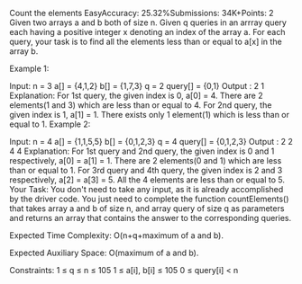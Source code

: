 Count the elements
EasyAccuracy: 25.32%Submissions: 34K+Points: 2
Given two arrays a and b both of size n. Given q queries in an arrray query each having a positive integer x denoting an index of the array a. For each query, your task is to find all the elements less than or equal to a[x] in the array b.

Example 1:

Input:
n = 3
a[] = {4,1,2}
b[] = {1,7,3}
q = 2
query[] = {0,1}
Output : 
2
1
Explanation: 
For 1st query, the given index is 0, a[0] = 4. There are 2 elements(1 and 3) which are less than or equal to 4.
For 2nd query, the given index is 1, a[1] = 1. There exists only 1 element(1) which is less than or equal to 1.
Example 2:

Input:
n = 4
a[] = {1,1,5,5}
b[] = {0,1,2,3}
q = 4
query[] = {0,1,2,3}
Output : 
2
2
4
4
Explanation: 
For 1st query and 2nd query, the given index is 0 and 1 respectively, a[0] = a[1] = 1. There are 2 elements(0 and 1) which are less than or equal to 1. 
For 3rd query and 4th query, the given index is 2 and 3 respectively, a[2] = a[3] = 5. All the 4 elements are less than or equal to 5.   
Your Task:
You don't need to take any input, as it is already accomplished by the driver code. You just need to complete the function countElements() that takes array a and b of size n, and array query of size q as parameters and returns an array that contains the answer to the corresponding queries. 

Expected Time Complexity: O(n+q+maximum of a and b).

Expected Auxiliary Space: O(maximum of a and b).

Constraints:
1 ≤ q ≤ n ≤ 105
1 ≤ a[i], b[i] ≤ 105
0 ≤ query[i] < n